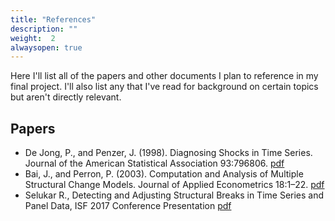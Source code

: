 ```yaml
---
title: "References"
description: ""
weight:  2
alwaysopen: true
---
```


Here I'll list all of the papers and other documents I plan to reference in my final project. I'll also list any that I've read for background on certain topics but aren't directly relevant.

## Papers

* De Jong, P., and Penzer, J. (1998). Diagnosing Shocks in Time Series. Journal of the American Statistical Association 93:796806.
[pdf](/reference/2670129.pdf)
* Bai, J., and Perron, P. (2003). Computation and Analysis of Multiple Structural Change Models. Journal of Applied Econometrics 18:1–22.
[pdf](/reference/Bai_et_al-2003-Journal_of_Applied_Econometrics.pdf)
* Selukar R.,  Detecting and Adjusting Structural Breaks in Time Series and Panel Data, ISF 2017 Conference Presentation
[pdf](/reference/2workshop_isf17.pdf)
